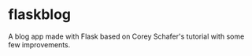 # flaskblog
A blog app made with Flask based on Corey Schafer's tutorial with some few improvements.
